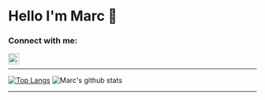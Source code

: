 # Hello I'm Marc 👋

### Connect with me:

<!--- [<img align="left" alt="marccodess.com" width="22px" src="https://raw.githubusercontent.com/iconic/open-iconic/master/svg/globe.svg" />][website]--->
<!--- [<img align="left" alt="marccodess | YouTube" width="22px" src="https://cdn.jsdelivr.net/npm/simple-icons@v3/icons/youtube.svg" />][youtube]--->
<!--- [<img align="left" alt="marccodess | Twitter" width="22px" src="https://cdn.jsdelivr.net/npm/simple-icons@v3/icons/twitter.svg" />][twitter]--->
<!--- [<img align="left" alt="marccodess | LinkedIn" width="22px" src="https://cdn.jsdelivr.net/npm/simple-icons@v3/icons/linkedin.svg" />][linkedin]--->
[<img align="left" alt="marccodess | Instagram" width="22px" src="https://cdn.jsdelivr.net/npm/simple-icons@v3/icons/instagram.svg" />][instagram]

<br />

---

[![Top Langs](https://github-readme-stats.vercel.app/api/top-langs/?username=marccodess)](https://github.com/marccodess/github-readme-stats)
![Marc's github stats](https://github-readme-stats.vercel.app/api?username=marccodess&count_private=true&show_icons=true&hide_border=true)

---

<!--- [website]: https://marccodess.com --->
[instagram]: https://instagram.com/marccodess

